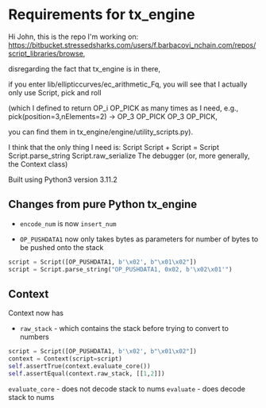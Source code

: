 # Requirements for tx_engine

Hi John, this is the repo I'm working on: https://bitbucket.stressedsharks.com/users/f.barbacovi_nchain.com/repos/script_libraries/browse, 

disregarding the fact that tx_engine is in there, 

if you enter lib/ellipticcurves/ec_arithmetic_Fq, 
you will see that I actually only use Script, pick and roll 

(which I defined to return OP_i OP_PICK as many times as I need, e.g., pick(position=3,nElements=2) -> OP_3 OP_PICK OP_3 OP_PICK, 

you can find them in tx_engine/engine/utility_scripts.py).

I think that the only thing I need is:
Script
Script + Script = Script
Script.parse_string
Script.raw_serialize
The debugger (or, more generally, the Context class)

Built using Python3 version 3.11.2


## Changes from pure Python tx_engine

* `encode_num` is now `insert_num`

* `OP_PUSHDATA1` now only takes bytes as parameters for number of bytes to be pushed onto the stack
```python
script = Script([OP_PUSHDATA1, b'\x02', b"\x01\x02"])
script = Script.parse_string("OP_PUSHDATA1, 0x02, b'\x02\x01'")
```

## Context
Context now has 

* `raw_stack` - which contains the stack before trying to convert to numbers
```python
script = Script([OP_PUSHDATA1, b'\x02', b"\x01\x02"])
context = Context(script=script)
self.assertTrue(context.evaluate_core())
self.assertEqual(context.raw_stack, [[1,2]])
```

`evaluate_core` - does not decode stack to nums
`evaluate` - does decode stack to nums
